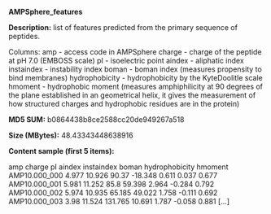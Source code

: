 **AMPSphere_features**

**Description:**	list of features predicted from the primary sequence of peptides.

  Columns:
  amp - access code in AMPSphere
  charge - charge of the peptide at pH 7.0 (EMBOSS scale)
  pI - isoelectric point
  aindex - aliphatic index
  instaindex - instability index 
  boman - boman index (measures propensity to bind membranes)
  hydrophobicity - hydrophobicity by the KyteDoolitle scale
  hmoment - hydrophobic moment (measures amphiphilicity at 90 degrees of the plane 
                                established in an geometrical helix, it gives the
                                measurement of how structured charges and hydrophobic
                                residues are in the protein)

**MD5 SUM:**	b0864438b8ce2588cc20de949267a518

**Size (MBytes):**	48.43343448638916

**Content sample (first 5 items):**

amp	charge	pI	aindex	instaindex	boman	hydrophobicity	hmoment
AMP10.000_000	4.977	10.926	90.37	-18.348	0.611	0.037	0.677
AMP10.000_001	5.981	11.252	85.8	59.398	2.964	-0.284	0.792
AMP10.000_002	5.974	10.935	65.185	49.022	1.758	-0.111	0.692
AMP10.000_003	3.98	11.524	131.765	10.691	1.787	-0.058	0.881
[...]
